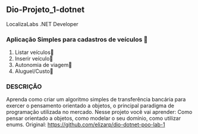 ## Dio-Projeto_1-dotnet

LocalizaLabs .NET Developer 
### Aplicação Simples para cadastros de veículos :car:

1. Listar veículos:car:
2. Inserir veículo:car:
3. Autonomia de viagem:car:
4. Aluguel/Custo:car:



### DESCRIÇÃO
Aprenda como criar um algoritmo simples de transferência bancária para exercer o pensamento orientado a objetos, 
o principal paradigma de programação utilizada no mercado. 
Nesse projeto você vai aprender: 
Como pensar orientado a objetos, como modelar o seu domínio, como utilizar enums.
Original: https://github.com/elizarp/dio-dotnet-poo-lab-1

